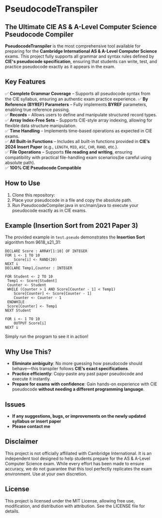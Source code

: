 # PseudocodeTranspiler

## The Ultimate CIE AS & A-Level Computer Science Pseudocode Compiler

**PseudocodeTranspiler** is the most comprehensive tool available for preparing for the **Cambridge International AS & A-Level Computer Science** exams. This project fully supports all grammar and syntax rules defined by **CIE's pseudocode specification**, ensuring that students can write, test, and practice pseudocode exactly as it appears in the exam.

## Key Features

✅ **Complete Grammar Coverage** – Supports all pseudocode syntax from the CIE syllabus, ensuring an authentic exam practice experience. 
✅ **By Reference (BYREF) Parameters** – Fully implements **BYREF** parameters, enabling true reference passing.  
✅ **Records** – Allows users to define and manipulate structured record types.  
✅ **Array Index-Free Sets** – Supports CIE-style array indexing, allowing for flexible data structure manipulation.  
✅ **Time Handling** – Implements time-based operations as expected in CIE exams.  
✅ **All Built-in Functions** – Includes all built-in functions provided in **CIE’s 2024 Insert Paper** (e.g., `LENGTH`, `MID`, `ASC`, `CHR`, `RAND`, etc.).  
✅ **File Operations** – Supports **file reading and writing**, ensuring compatibility with practical file-handling exam scenarios(be careful using absolute path).  
✅ **100% CIE Pseudocode Compatible**

## How to Use

1. Clone this repository:
2. Place your pseudocode in a file and copy the absolute path.
3. Run PseudocodeCompiler.java in src/main/java to execute your pseudocode exactly as in CIE exams.

## Example (Insertion Sort from 2021 Paper 3)

The provided example in `test.pseudo` demonstrates the **Insertion Sort** algorithm from 9618_s21_31:
```pseudocode
DECLARE Score : ARRAY[1:10] OF INTEGER
FOR i <- 1 TO 10
    Score[i] <- RAND(20)
NEXT i
DECLARE Temp1,Counter : INTEGER

FOR Student <- 2 TO 10
 Temp1 <- Score[Student]
 Counter <- Student
 WHILE (Counter > 1 AND Score[Counter - 1] < Temp1)
    Score[Counter] <- Score[Counter - 1]
    Counter <- Counter - 1
 ENDWHILE
 Score[Counter] <- Temp1
NEXT Student

FOR i <- 1 TO 10
    OUTPUT Score[i]
NEXT i
```
Simply run the program to see it in action!

## Why Use This?
- **Eliminate ambiguity**: No more guessing how pseudocode should behave—this transpiler follows **CIE’s exact specifications**.
- **Practice efficiently**: Copy-paste any past paper pseudocode and execute it instantly.
- **Prepare for exams with confidence**: Gain hands-on experience with CIE pseudocode **without needing a different programming language**.

## Issues
- **If any suggestions, bugs, or improvements on the newly updated syllabus or insert paper**
- **Please contact me**

## Disclaimer
This project is not officially affiliated with Cambridge International. It is an independent tool designed to help students prepare for the AS & A-Level Computer Science exam. While every effort has been made to ensure accuracy, we do not guarantee that this tool perfectly replicates the exam environment. Use at your own discretion.

## License
This project is licensed under the MIT License, allowing free use, modification, and distribution with attribution. See the LICENSE file for details.